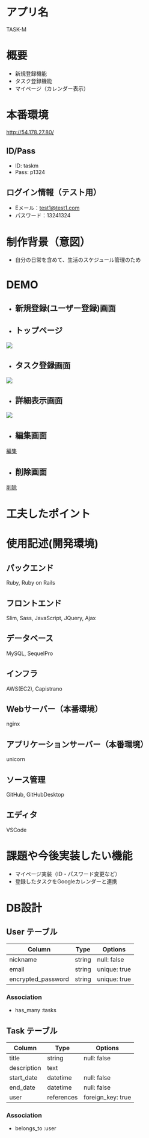 # アプリ名
  TASK-M

# 概要
  - 新規登録機能
  - タスク登録機能
  - マイページ（カレンダー表示）

# 本番環境
  http://54.178.27.80/
  
  ## ID/Pass
  - ID: taskm	
  - Pass: p1324
  
  ## ログイン情報（テスト用）
  - Eメール：test1@test1.com
  - パスワード：13241324

# 制作背景（意図）
  - 自分の日常を含めて、生活のスケジュール管理のため

# DEMO
  - ## 新規登録(ユーザー登録)画面
  [ ](https://gyazo.com/3fdd134415c61e997740bd98c75deb8c/raw)
  - ## トップページ
  ![ ](https://gyazo.com/387014a3fa449223ced7fa7bcd8e7b33/raw)
  - ## タスク登録画面
  ![ ](https://gyazo.com/0dbb48a016ec6ed634b8a4ead4de4066/raw)
  - ## 詳細表示画面
  ![ ](https://gyazo.com/575c4f7483e6f76005c9d58a572d52e3/raw)
  - ## 編集画面
  [編集](https://gyazo.com/09972ee4a1e688ff80c43743094afe85/raw)
  - ## 削除画面
  [削除](https://gyazo.com/3e2c1f0141a0f21d791453729ab050cd/raw)

# 工夫したポイント

# 使用記述(開発環境)
  ## パックエンド
  Ruby, Ruby on Rails
  ## フロントエンド
  Slim, Sass, JavaScript, JQuery, Ajax
  ## データベース
  MySQL, SequelPro
  ## インフラ
  AWS(EC2), Capistrano
  ## Webサーバー（本番環境）
  nginx
  ## アプリケーションサーバー（本番環境）
  unicorn
  ## ソース管理
  GitHub, GitHubDesktop
  ## エディタ
  VSCode

# 課題や今後実装したい機能
  - マイページ実装（ID・パスワード変更など）
  - 登録したタスクをGoogleカレンダーと連携

# DB設計

## User テーブル

| Column              | Type       | Options           |
| ------------------- | ---------- | ----------------- |
| nickname            | string     | null: false       |
| email               | string     | unique: true      |
| encrypted_password  | string     | unique: true      |

### Association

- has_many :tasks

## Task テーブル

| Column          | Type       | Options           |
| --------------  | ---------- | ----------------- |
| title           | string     | null: false       |
| description     | text       |                   |
| start_date      | datetime   | null: false       |
| end_date        | datetime   | null: false       |
| user            | references | foreign_key: true |

### Association

- belongs_to :user
